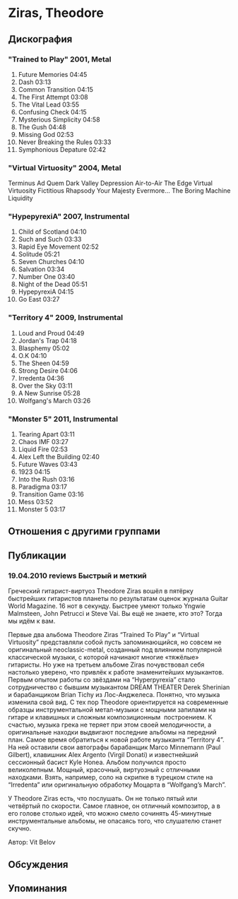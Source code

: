 # Ziras, Theodore



## Дискография

### "Trained to Play" 2001, Metal

1. Future Memories 04:45  
2. Dash 03:13  
3. Common Transition 04:15  
4. The First Attempt 03:08  
5. The Vital Lead 03:55  
6. Confusing Check 04:15  
7. Mysterious Simplicity 04:58  
8. The Gush 04:48  
9. Missing God 02:53  
10. Never Breaking the Rules 03:33  
11. Symphonious Depature 02:42 


### "Virtual Virtuosity" 2004, Metal

Terminus Ad Quem 
Dark Valley 
Depression 
Air-to-Air 
The Edge 
Virtual Virtuosity 
Fictitious Rhapsody 
Your Majesty 
Evermore… 
The Boring Machine 
Liquidity

### "HypepyrexiA" 2007, Instrumental

1. Child of Scotland 04:10  
2. Such and Such 03:33  
3. Rapid Eye Movement 02:52  
4. Solitude 05:21  
5. Seven Churches 04:10  
6. Salvation 03:34  
7. Number One 03:40  
8. Night of the Dead 05:51  
9. HypepyrexiA 04:15  
10. Go East 03:27 

### "Territory 4" 2009, Instrumental

1. Loud and Proud 04:49  
2. Jordan's Trap 04:18  
3. Blasphemy 05:02  
4. O.K 04:10  
5. The Sheen 04:59  
6. Strong Desire 04:06  
7. Irredenta 04:36  
8. Over the Sky 03:11  
9. A New Sunrise 05:28  
10. Wolfgang's March 03:26 

### "Monster 5" 2011, Instrumental

1.	 Tearing Apart	03:11	 
2.	 Chaos IMF	03:27	 
3.	 Liquid Fire	02:53	 
4.	 Alex Left the Building	02:40	 
5.	 Future Waves	03:43	 
6.	 1923	04:15	 
7.	 Into the Rush	03:16	 
8.	 Paradigma	03:17	 
9.	 Transition Game	03:16	 
10.	 Mess	03:52	 
11.	 Monster 5	03:17	


## Отношения с другими группами


## Публикации

### 19.04.2010 reviews Быстрый и меткий

<P>Греческий гитарист-виртуоз Theodore Ziras вошёл в пятёрку быстрейших гитаристов планеты по результатам оценок журнала Guitar World Magazine. 16 нот в секунду. Быстрее умеют только Yngwie Malmsteen, John Petrucci и Steve Vai. Вы ещё не знаете, кто это? Тогда мы идём к вам.</P>
<P>Первые два альбома Theodore Ziras “Trained To Play” и “Virtual Virtuosity” представляли собой пусть запоминающийся, но совсем не оригинальный neoclassic-metal, созданный под влиянием популярной классической музыки, с которой начинают многие «тяжёлые» гитаристы. Но уже на третьем альбоме Ziras почувствовал себя настолько уверено, что привлёк к работе знаменитейших музыкантов. Первым опытом работы со звёздами на “Hyperpyrexia” стало сотрудничество с бывшим музыкантом DREAM THEATER Derek Sherinian и барабанщиком Brian Tichy из Лос-Анджелеса. Понятно, что музыка изменила свой вид. С тех пор Theodore ориентируется на современные образцы инструментальной метал-музыки с мощными запилами на гитаре и клавишных и сложным композиционным&nbsp; построением. К счастью, музыка грека не теряет при этом своей мелодичности, а оригинальные находки выдвигают последние альбомы на передний план. Самое время обратиться к новой работе музыканта “Territory 4”. На ней оставили свои автографы барабанщик Marco Minnemann (Paul Gilbert), клавишник Alex Argento (Virgil Donati) и известнейший сессионный басист Kyle Honea. Альбом получился просто великолепным. Мощный, красочный, виртуозный с отличными находками. Взять, например, соло на скрипке в турецком стиле на “Irredenta” или оригинальную обработку Моцарта в “Wolfgang’s March”.</P>
<P>У Theodore Ziras есть, что послушать. Он не только пятый или четвёртый по скорости. Самое главное, он отличный композитор, а в его голове столько идей, что можно смело сочинять 45-минутные инструментальные альбомы, не опасаясь того, что слушателю станет скучно.</P>
Автор: Vit Belov


## Обсуждения


## Упоминания


